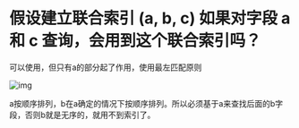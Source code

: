 # 假设建立联合索引 (a, b, c) 如果对字段 a 和 c 查询，会用到这个联合索引吗？

可以使用，但只有a的部分起了作用，使用最左匹配原则

![img](https://upload-images.jianshu.io/upload_images/12361419-95352fd8827cdf4d.png?imageMogr2/auto-orient/strip|imageView2/2/w/942/format/webp)

a按顺序排列，b在a确定的情况下按顺序排列。所以必须基于a来查找后面的b字段，否则b就是无序的，就用不到索引了。
